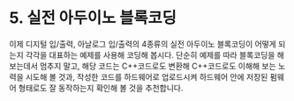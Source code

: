 # 5. 실전 아두이노 블록코딩

이제 디지털 입/출력, 아날로그 입/출력의 4종류의 실전 아두이노 블록코딩이 어떻게 되는지 각각을 대표하는 예제를 사용해 코딩해 봅시다. 단순히 예제를 따라 블록코딩을 해보는데서 멈추지 말고, 해당 코드는 C++코드로도 변환해 C++코드로도 이해해 보는 노력을 시도해 볼 것과, 작성한 코드를 하드웨어로  업로드시켜 하드웨어 안에 저장된 펌웨어 형태로도 잘 동작하는지 확인해 볼 것을 추천합니다.

